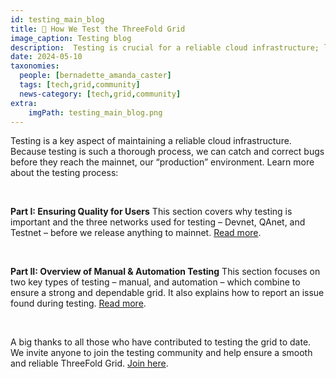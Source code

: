 ```yaml
---
id: testing_main_blog
title: 🧪 How We Test the ThreeFold Grid
image_caption: Testing blog
description:  Testing is crucial for a reliable cloud infrastructure; learn about our process and join the testing community.
date: 2024-05-10
taxonomies:
  people: [bernadette_amanda_caster]
  tags: [tech,grid,community]
  news-category: [tech,grid,community]
extra:
    imgPath: testing_main_blog.png
---
```


Testing is a key aspect of maintaining a reliable cloud infrastructure. Because testing is such a thorough process, we can catch and correct bugs before they reach the mainnet, our “production” environment. Learn more about the testing process:

<br/>

**Part I: Ensuring Quality for Users**
This section covers why testing is important and the three networks used for testing – Devnet, QAnet, and Testnet – before we release anything to mainnet. [Read more](https://www.threefold.io/blog/how-to-test-the-grid-part-one/).

<br/>

**Part II: Overview of Manual & Automation Testing**
This section focuses on two key types of testing – manual, and automation – which combine to ensure a strong and dependable grid. It also explains how to report an issue found during testing. [Read more](https://www.threefold.io/blog/how-to-test-the-grid-part-two/).

</br>

A big thanks to all those who have contributed to testing the grid to date. We invite anyone to join the testing community and help ensure a smooth and reliable ThreeFold Grid. [Join here](https://t.me/threefoldtesting).



